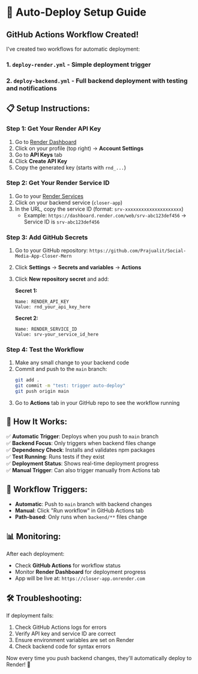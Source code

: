 # 🚀 Auto-Deploy Setup Guide

## GitHub Actions Workflow Created!

I've created two workflows for automatic deployment:

### 1. `deploy-render.yml` - Simple deployment trigger
### 2. `deploy-backend.yml` - Full backend deployment with testing and notifications

## 📋 Setup Instructions:

### Step 1: Get Your Render API Key
1. Go to [Render Dashboard](https://dashboard.render.com)
2. Click on your profile (top right) → **Account Settings**
3. Go to **API Keys** tab
4. Click **Create API Key**
5. Copy the generated key (starts with `rnd_...`)

### Step 2: Get Your Render Service ID
1. Go to your [Render Services](https://dashboard.render.com)
2. Click on your backend service (`closer-app`)
3. In the URL, copy the service ID (format: `srv-xxxxxxxxxxxxxxxxxxxxx`)
   - Example: `https://dashboard.render.com/web/srv-abc123def456` → Service ID is `srv-abc123def456`

### Step 3: Add GitHub Secrets
1. Go to your GitHub repository: `https://github.com/Prajualit/Social-Media-App-Closer-Mern`
2. Click **Settings** → **Secrets and variables** → **Actions**
3. Click **New repository secret** and add:

   **Secret 1:**
   ```
   Name: RENDER_API_KEY
   Value: rnd_your_api_key_here
   ```

   **Secret 2:**
   ```
   Name: RENDER_SERVICE_ID  
   Value: srv-your_service_id_here
   ```

### Step 4: Test the Workflow
1. Make any small change to your backend code
2. Commit and push to the `main` branch:
   ```bash
   git add .
   git commit -m "test: trigger auto-deploy"
   git push origin main
   ```
3. Go to **Actions** tab in your GitHub repo to see the workflow running

## 🎯 How It Works:

✅ **Automatic Trigger**: Deploys when you push to `main` branch  
✅ **Backend Focus**: Only triggers when backend files change  
✅ **Dependency Check**: Installs and validates npm packages  
✅ **Test Running**: Runs tests if they exist  
✅ **Deployment Status**: Shows real-time deployment progress  
✅ **Manual Trigger**: Can also trigger manually from Actions tab  

## 🔄 Workflow Triggers:

- **Automatic**: Push to `main` branch with backend changes
- **Manual**: Click "Run workflow" in GitHub Actions tab
- **Path-based**: Only runs when `backend/**` files change

## 📊 Monitoring:

After each deployment:
- Check **GitHub Actions** for workflow status
- Monitor **Render Dashboard** for deployment progress  
- App will be live at: `https://closer-app.onrender.com`

## 🛠️ Troubleshooting:

If deployment fails:
1. Check GitHub Actions logs for errors
2. Verify API key and service ID are correct
3. Ensure environment variables are set on Render
4. Check backend code for syntax errors

Now every time you push backend changes, they'll automatically deploy to Render! 🚀

